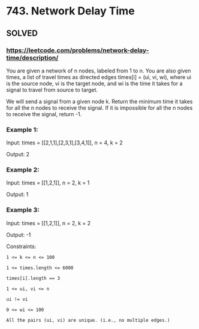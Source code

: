 # 743. Network Delay Time

## SOLVED
### https://leetcode.com/problems/network-delay-time/description/
You are given a network of n nodes, labeled from 1 to n. You are also given times, a list of travel times as directed edges times[i] = (ui, vi, wi), where ui is the source node, vi is the target node, and wi is the time it takes for a signal to travel from source to target.



We will send a signal from a given node k. Return the minimum time it takes for all the n nodes to receive the signal. If it is impossible for all the n nodes to receive the signal, return -1.





### Example 1:





Input: times = [[2,1,1],[2,3,1],[3,4,1]], n = 4, k = 2


Output: 2





### Example 2:





Input: times = [[1,2,1]], n = 2, k = 1


Output: 1





### Example 3:





Input: times = [[1,2,1]], n = 2, k = 2


Output: -1







Constraints:





	1 <= k <= n <= 100

	1 <= times.length <= 6000

	times[i].length == 3

	1 <= ui, vi <= n

	ui != vi

	0 <= wi <= 100

	All the pairs (ui, vi) are unique. (i.e., no multiple edges.)



